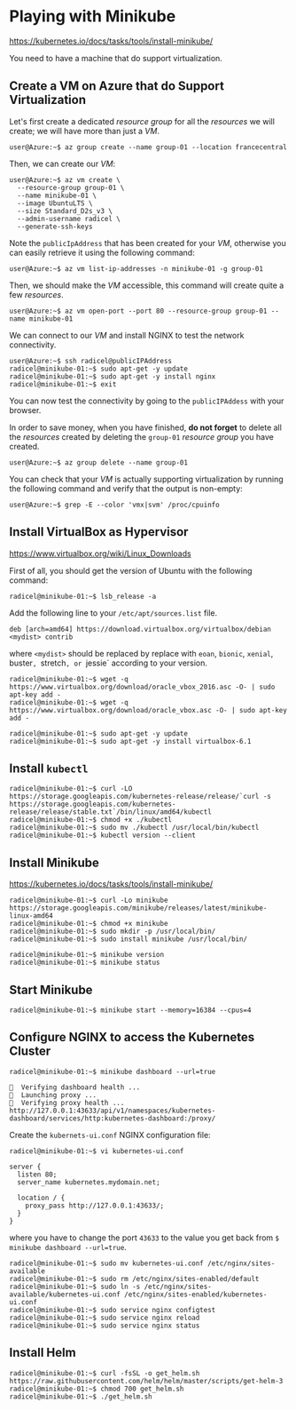 # Playing with Minikube

<https://kubernetes.io/docs/tasks/tools/install-minikube/>

You need to have a machine that do support virtualization.

## Create a VM on Azure that do Support Virtualization

Let's first create a dedicated _resource group_ for all the _resources_ we will create; we will have more than just a _VM_.

```
user@Azure:~$ az group create --name group-01 --location francecentral
```

Then, we can create our _VM_:

```
user@Azure:~$ az vm create \
  --resource-group group-01 \
  --name minikube-01 \
  --image UbuntuLTS \
  --size Standard_D2s_v3 \
  --admin-username radicel \
  --generate-ssh-keys
```

Note the `publicIpAddress` that has been created for your _VM_, otherwise you can easily retrieve it using the following command:

```
user@Azure:~$ az vm list-ip-addresses -n minikube-01 -g group-01
```

Then, we should make the _VM_ accessible, this command will create quite a few _resources_.

```
user@Azure:~$ az vm open-port --port 80 --resource-group group-01 --name minikube-01
```

We can connect to our _VM_ and install NGINX to test the network connectivity.

```
user@Azure:~$ ssh radicel@publicIPAddress
radicel@minikube-01:~$ sudo apt-get -y update
radicel@minikube-01:~$ sudo apt-get -y install nginx
radicel@minikube-01:~$ exit
```

You can now test the connectivity by going to the `publicIPAddess` with your browser.

In order to save money, when you have finished, **do not forget** to delete all the _resources_ created by deleting the `group-01` _resource group_ you have created.

```
user@Azure:~$ az group delete --name group-01
```

You can check that your _VM_ is actually supporting virtualization by running the following command and verify that the output is non-empty:

```
user@Azure:~$ grep -E --color 'vmx|svm' /proc/cpuinfo
```

## Install VirtualBox as Hypervisor

<https://www.virtualbox.org/wiki/Linux_Downloads>

First of all, you should get the version of Ubuntu with the following command:
```
radicel@minikube-01:~$ lsb_release -a
```

Add the following line to your `/etc/apt/sources.list` file.
```
deb [arch=amd64] https://download.virtualbox.org/virtualbox/debian <mydist> contrib
```
where `<mydist>` should be replaced by replace with `eoan`, `bionic`, `xenial`, buster`, `stretch`, or `jessie` according to your version.

```
radicel@minikube-01:~$ wget -q https://www.virtualbox.org/download/oracle_vbox_2016.asc -O- | sudo apt-key add -
radicel@minikube-01:~$ wget -q https://www.virtualbox.org/download/oracle_vbox.asc -O- | sudo apt-key add -
```

```
radicel@minikube-01:~$ sudo apt-get -y update
radicel@minikube-01:~$ sudo apt-get -y install virtualbox-6.1
```

## Install `kubectl`

```
radicel@minikube-01:~$ curl -LO https://storage.googleapis.com/kubernetes-release/release/`curl -s https://storage.googleapis.com/kubernetes-release/release/stable.txt`/bin/linux/amd64/kubectl
radicel@minikube-01:~$ chmod +x ./kubectl
radicel@minikube-01:~$ sudo mv ./kubectl /usr/local/bin/kubectl
radicel@minikube-01:~$ kubectl version --client
```

## Install Minikube

<https://kubernetes.io/docs/tasks/tools/install-minikube/>

```
radicel@minikube-01:~$ curl -Lo minikube https://storage.googleapis.com/minikube/releases/latest/minikube-linux-amd64
radicel@minikube-01:~$ chmod +x minikube
radicel@minikube-01:~$ sudo mkdir -p /usr/local/bin/
radicel@minikube-01:~$ sudo install minikube /usr/local/bin/
```

```
radicel@minikube-01:~$ minikube version
radicel@minikube-01:~$ minikube status
```

## Start Minikube

```
radicel@minikube-01:~$ minikube start --memory=16384 --cpus=4
```

## Configure NGINX to access the Kubernetes Cluster

```
radicel@minikube-01:~$ minikube dashboard --url=true
```
```
🤔  Verifying dashboard health ...
🚀  Launching proxy ...
🤔  Verifying proxy health ...
http://127.0.0.1:43633/api/v1/namespaces/kubernetes-dashboard/services/http:kubernetes-dashboard:/proxy/
```

Create the `kubernets-ui.conf` NGINX configuration file:

```
radicel@minikube-01:~$ vi kubernetes-ui.conf
```

```nginx
server {
  listen 80;
  server_name kubernetes.mydomain.net;

  location / {
    proxy_pass http://127.0.0.1:43633/;
  }
}
```
where you have to change the port `43633` to the value you get back from `$ minikube dashboard --url=true`.

```
radicel@minikube-01:~$ sudo mv kubernetes-ui.conf /etc/nginx/sites-available
radicel@minikube-01:~$ sudo rm /etc/nginx/sites-enabled/default
radicel@minikube-01:~$ sudo ln -s /etc/nginx/sites-available/kubernetes-ui.conf /etc/nginx/sites-enabled/kubernetes-ui.conf
radicel@minikube-01:~$ sudo service nginx configtest
radicel@minikube-01:~$ sudo service nginx reload
radicel@minikube-01:~$ sudo service nginx status
```

## Install Helm

```
radicel@minikube-01:~$ curl -fsSL -o get_helm.sh https://raw.githubusercontent.com/helm/helm/master/scripts/get-helm-3
radicel@minikube-01:~$ chmod 700 get_helm.sh
radicel@minikube-01:~$ ./get_helm.sh
```